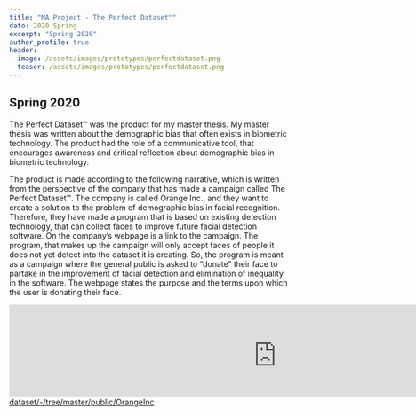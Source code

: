 ```yaml
---
title: "MA Project - The Perfect Dataset™"
dato: 2020 Spring
excerpt: "Spring 2020"
author_profile: true
header:
  image: /assets/images/prototypes/perfectdataset.png
  teaser: /assets/images/prototypes/perfectdataset.png
---
```


## Spring 2020

The Perfect Dataset™ was the product for my master thesis. My master thesis was written about the demographic bias that often exists in biometric technology. The product had the role of a communicative tool, that encourages awareness and critical reflection about demographic bias in biometric technology.

The product is made according to the following narrative, which is written from the perspective of the company that has made a campaign called The Perfect Dataset™. The company is called Orange Inc., and they want to create a solution to the problem of demographic bias in facial recognition. Therefore, they have made a program that is based on existing detection technology, that can collect faces to improve future facial detection software. On the company’s webpage is a link to the campaign. The program, that makes up the campaign will only accept faces of people it does not yet detect into the dataset it is creating. So, the program is meant as a campaign where the general public is asked to “donate” their face to partake in the improvement of facial detection and elimination of inequality in the software. The webpage states the purpose and the terms upon which the user is donating their face.

<!-- <iframe src="https://raggedyann.gitlab.io/the-perfect-dataset/OrangeInc/" height="200" width="300" title="Orange Inc Website"></iframe>

<iframe src="https://raggedyann.gitlab.io/the-perfect-dataset/thesis/" height="200" width="300" title="The Perfect Dataset™"></iframe> -->

<body><iframe src="https://raggedyann.gitlab.io/the-perfect-dataset/OrangeInc/" frameborder="0" style="overflow: hidden; width: 100%; position: absolute;" title="Orange Inc Website"></iframe><br></body>

<body><iframe src="https://raggedyann.gitlab.io/the-perfect-dataset/thesis/" frameborder="0" style="overflow: hidden; width: 100%; position: absolute;" title="The Perfect Dataset™"></iframe><br></body>


Links to the product:
The Perfect Dataset™: https://raggedyann.gitlab.io/the-perfect-dataset/thesis/
Orange Inc Website: https://raggedyann.gitlab.io/the-perfect-dataset/OrangeInc/
Links to the code for the product:
The Perfect Dataset™ Code: https://gitlab.com/RaggedyAnn/the-perfect-dataset/-/tree/master/public/thesis
Orange Inc code: https://gitlab.com/RaggedyAnn/the-perfect-dataset/-/tree/master/public/OrangeInc

